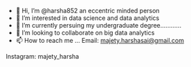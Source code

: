 - 👋 Hi, I’m @harsha852 an eccentric minded person
- 👀 I’m interested in data science and data analytics
- 🌱 I’m currently persuing my undergraduate degree............
- 💞️ I’m looking to collaborate on big data analytics
- 📫 How to reach me ...
Email: majety.harshasai@gmail.com

Instagram: majety_harsha
<!---
harsha852/harsha852 is a ✨ special ✨ repository because its `README.md` (this file) appears on your GitHub profile.
You can click the Preview link to take a look at your changes.
--->
